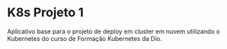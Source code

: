 # K8s Projeto 1 
Aplicativo base para o projeto de deploy em cluster em nuvem utilizando o Kubernetes do curso de Formação Kubernetes da Dio.
